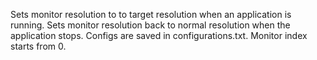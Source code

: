 Sets monitor resolution to to target resolution when an application is running.
Sets monitor resolution back to normal resolution when the application stops. 
Configs are saved in configurations.txt.
Monitor index starts from 0.
